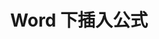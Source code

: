---
toc: true
layout: post
description: 自己编译 code server，在网页上进行远程开发
categories: [apps]
title: Word 下插入公式
comments: true
---